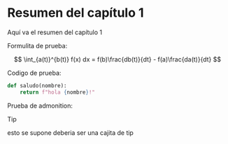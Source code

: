 # Resumen del capítulo 1

Aquí va el resumen del capítulo 1

Formulita de prueba:

$$ \int_{a(t)}^{b(t)} f(x) dx = f(b)\frac{db(t)}{dt} - f(a)\frac{da(t)}{dt} $$

Codigo de prueba:

```python
def saludo(nombre):
    return f"hola {nombre}!"
```

Prueba de admonition:

> [!TIP]
> esto se supone deberia ser una cajita de tip